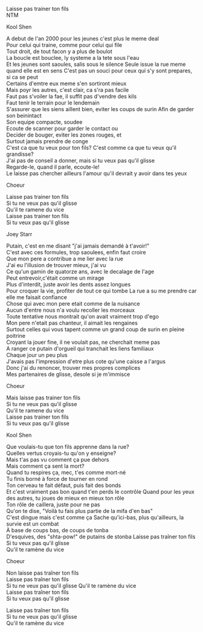 Laisse pas trainer ton fils\
NTM

Kool Shen

A debut de l'an 2000 pour les jeunes c'est plus le meme deal\
Pour celui qui traine, comme pour celui qui file\
Tout droit, de tout facon y a plus de boulot\
La boucle est bouclee, ly systeme a la tete sous l'eau\
Et les jeunes sont saoules, salis sous le silence
Seule issue la rue meme quand elle est en sens
C'est pas un souci pour ceux qui s'y sont prepares, si ca se peut\
Certains d'emtre eux meme s'en sortiront mieux\
Mais poyr les autres, c'est clair, ca s'ra pas facile\
Faut pas s'voiler la fae, il suffit pas d'vendre des kils\
Faut tenir le terrain pour le lendemain\
S'assurer que les siens aillent bien, eviter les coups de surin
Afin de garder son beinintact\
Son equipe compacte, soudee\
Ecoute de scanner pour garder le contact ou\
Decider de bouger, eviter les zones rouges, et\
Surtout jamais prendre de conge\
C'est ca que tu veux pour ton fils?
C'est comme ca que tu veux qu'il grandisse?\
J'ai pas de conseil a donner, mais si tu veux pas qu'il glisse\
Regarde-le, quand il parle, ecoute-le!\
Le laisse pas chercher ailleurs l'amour qu'il devrait y avoir dans tes yeux

Choeur

Laisse pas trainer ton fils\
Si tu ne veux pas qu'il glisse\
Qu'il te ramene du vice\
Laisse pas trainer ton fils\
Si tu veux pas qu'il glisse

Joey Starr

Putain, c'est en me disant "j'ai jamais demandé à t'avoir!"\
C'est avec ces formules, trop saoulees, enfin faut croire\
Que mon pere a contribue a me lier avec la rue\
J'ai eu l'illusion de trouver mieux, j'ai vu\
Ce qu'un gamin de quatorze ans, avec le decalage de l'age\
Peut entrevoir,c'était comme un mirage\
Plus d'interdit, juste avoir les dents assez longues\
Pour croquer la vie, profiter de tout ce qui tombe
La rue a su me prendre car elle me faisait confiance\
Chose qui avec mon pere etait comme de la nuisance\
Aucun d'entre nous n'a voulu recoller les morceaux\
Toute tentative nous montrait qu'on avait vraiment trop d'ego\
Mon pere n'etait pas chanteur, il aimait les rengaines\
Surtout celles qui vous tapent comme un grand coup de surin en pleine poitrine\
Croyant la jouer fine, il ne voulait pas, ne cherchait meme pas\
A ranger ce putain d'orgueil qui tranchait les liens familiaux\
Chaque jour un peu plus\
J'avais pas l'impression d'etre plus cote qu'une caisse a l'argus\
Donc j'ai du renoncer, trouver mes propres complices\
Mes partenaires de glisse, desole si je m'immisce

Choeur

Mais laisse pas trainer ton fils\
Si tu ne veux pas qu'il glisse\
Qu'il te ramene du vice\
Laisse pas trainer ton fils\
Si tu veux pas qu'il glisse

Kool Shen

Que voulais-tu que ton fils apprenne dans la rue?\
Quelles vertus croyais-tu qu'on y enseigne?\
Mais t'as pas vu comment ça pue dehors\
Mais comment ça sent la mort?\
Quand tu respires ça, mec, t'es comme mort-né\
Tu finis borné à force de tourner en rond\
Ton cerveau te fait défaut, puis fait des bonds\
Et c'est vraiment pas bon quand t'en perds le contrôle
Quand pour les yeux des autres, tu joues de mieux en mieux ton rôle\
Ton rôle de caillera, juste pour ne pas\
Qu'on te dise, "Voilà tu fais plus partie de la mifa d'en bas"\
C'est dingue mais c'est comme ça
Sache qu'ici-bas, plus qu'ailleurs, la survie est un combat\
À base de coups bas, de coups de tonba\
D'esquives, des "shta-pow!" de putains de stonba
Laisse pas traîner ton fils\
Si tu veux pas qu'il glisse\
Qu'il te ramène du vice

Choeur

Non laisse pas traîner ton fils\
Laisse pas traîner ton fils\
Si tu ne veux pas qu'il glisse
Qu'il te ramène du vice\
Laisse pas traîner ton fils\
Si tu veux pas qu'il glisse

Laisse pas traîner ton fils\
Si tu ne veux pas qu'il glisse\
Qu'il te ramène du vice
